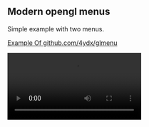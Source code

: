 ## Modern opengl menus 

Simple example with two menus.

[Example Of github.com/4ydx/glmenu](https://github.com/4ydx/glmenu)

![Video](/out.ogv?raw=true "Working Example")
